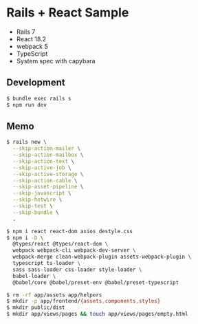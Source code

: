 # Rails + React Sample

- Rails 7
- React 18.2
- webpack 5
- TypeScript
- System spec with capybara

## Development

```sh
$ bundle exec rails s
$ npm run dev
```

## Memo

```sh
$ rails new \
  --skip-action-mailer \
  --skip-action-mailbox \
  --skip-action-text \
  --skip-active-job \
  --skip-active-storage \
  --skip-action-cable \
  --skip-asset-pipeline \
  --skip-javascript \
  --skip-hotwire \
  --skip-test \
  --skip-bundle \
  .

$ npm i react react-dom axios destyle.css
$ npm i -D \
  @types/react @types/react-dom \
  webpack webpack-cli webpack-dev-server \
  webpack-merge clean-webpack-plugin assets-webpack-plugin \
  typescript ts-loader \
  sass sass-loader css-loader style-loader \
  babel-loader \
  @babel/core @babel/preset-env @babel/preset-typescript

$ rm -rf app/assets app/helpers
$ mkdir -p app/frontend/{assets,components,styles}
$ mkdir public/dist
$ mkdir app/views/pages && touch app/views/pages/empty.html
```
